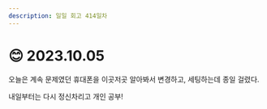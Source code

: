 ```yaml
---
description: 일일 회고 414일차
---
```


# 😊 2023.10.05

오늘은 계속 문제였던 휴대폰을 이곳저곳 알아봐서 변경하고, 세팅하는데 종일 걸렸다.&#x20;

내일부터는 다시 정신차리고 개인 공부!&#x20;
